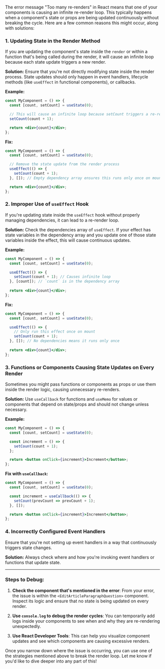 The error message "Too many re-renders" in React means that one of your components is causing an infinite re-render loop. This typically happens when a component's state or props are being updated continuously without breaking the cycle. Here are a few common reasons this might occur, along with solutions:

### 1. **Updating State in the Render Method**
   If you are updating the component's state inside the `render` or within a function that's being called during the render, it will cause an infinite loop because each state update triggers a new render.

   **Solution:** Ensure that you're not directly modifying state inside the render process. State updates should only happen in event handlers, lifecycle methods (like `useEffect` in functional components), or callbacks.

   **Example:**
   ```jsx
   const MyComponent = () => {
     const [count, setCount] = useState(0);

     // This will cause an infinite loop because setCount triggers a re-render
     setCount(count + 1);

     return <div>{count}</div>;
   };
   ```

   **Fix:**
   ```jsx
   const MyComponent = () => {
     const [count, setCount] = useState(0);

     // Remove the state update from the render process
     useEffect(() => {
       setCount(count + 1);
     }, []); // Empty dependency array ensures this runs only once on mount

     return <div>{count}</div>;
   };
   ```

### 2. **Improper Use of `useEffect` Hook**
   If you're updating state inside the `useEffect` hook without properly managing dependencies, it can lead to a re-render loop.

   **Solution:** Check the dependencies array of `useEffect`. If your effect has state variables in the dependency array and you update one of those state variables inside the effect, this will cause continuous updates.

   **Example:**
   ```jsx
   const MyComponent = () => {
     const [count, setCount] = useState(0);

     useEffect(() => {
       setCount(count + 1); // Causes infinite loop
     }, [count]); // `count` is in the dependency array
     
     return <div>{count}</div>;
   };
   ```

   **Fix:**
   ```jsx
   const MyComponent = () => {
     const [count, setCount] = useState(0);

     useEffect(() => {
       // Only run this effect once on mount
       setCount(count + 1);
     }, []); // No dependencies means it runs only once
     
     return <div>{count}</div>;
   };
   ```

### 3. **Functions or Components Causing State Updates on Every Render**
   Sometimes you might pass functions or components as props or use them inside the render logic, causing unnecessary re-renders.

   **Solution:** Use `useCallback` for functions and `useMemo` for values or components that depend on state/props and should not change unless necessary.

   **Example:**
   ```jsx
   const MyComponent = () => {
     const [count, setCount] = useState(0);

     const increment = () => {
       setCount(count + 1);
     };

     return <button onClick={increment}>Increment</button>;
   };
   ```

   **Fix with `useCallback`:**
   ```jsx
   const MyComponent = () => {
     const [count, setCount] = useState(0);

     const increment = useCallback(() => {
       setCount(prevCount => prevCount + 1);
     }, []);

     return <button onClick={increment}>Increment</button>;
   };
   ```

### 4. **Incorrectly Configured Event Handlers**
   Ensure that you're not setting up event handlers in a way that continuously triggers state changes.

   **Solution:** Always check where and how you're invoking event handlers or functions that update state.

---

### Steps to Debug:
1. **Check the component that's mentioned in the error**: From your error, the issue is within the `<EditArticleParagraphQuestion>` component. Inspect its logic and ensure that no state is being updated on every render.
   
2. **Use `console.log` to debug the render cycles**: You can temporarily add logs inside your components to see when and why they are re-rendering unexpectedly.

3. **Use React Developer Tools**: This can help you visualize component updates and see which components are causing excessive renders.

Once you narrow down where the issue is occurring, you can use one of the strategies mentioned above to break the render loop. Let me know if you'd like to dive deeper into any part of this!